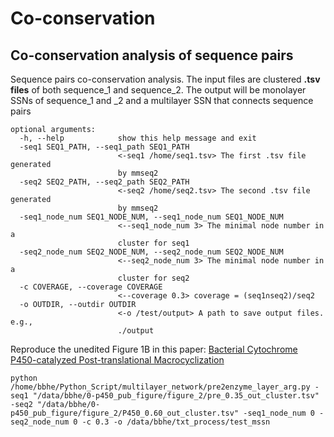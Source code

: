 # Co-conservation
## Co-conservation analysis of sequence pairs
Sequence pairs co-conservation analysis. The input files are clustered **.tsv
files** of both sequence_1 and sequence_2. The output will be monolayer SSNs of
sequence_1 and _2 and a multilayer SSN that connects sequence pairs
```
optional arguments:
  -h, --help            show this help message and exit
  -seq1 SEQ1_PATH, --seq1_path SEQ1_PATH
                        <-seq1 /home/seq1.tsv> The first .tsv file generated
                        by mmseq2
  -seq2 SEQ2_PATH, --seq2_path SEQ2_PATH
                        <-seq2 /home/seq2.tsv> The second .tsv file generated
                        by mmseq2
  -seq1_node_num SEQ1_NODE_NUM, --seq1_node_num SEQ1_NODE_NUM
                        <--seq1_node_num 3> The minimal node number in a
                        cluster for seq1
  -seq2_node_num SEQ2_NODE_NUM, --seq2_node_num SEQ2_NODE_NUM
                        <--seq2_node_num 3> The minimal node number in a
                        cluster for seq2
  -c COVERAGE, --coverage COVERAGE
                        <--coverage 0.3> coverage = (seq1∩seq2)/seq2
  -o OUTDIR, --outdir OUTDIR
                        <-o /test/output> A path to save output files. e.g.,
                        ./output
```
Reproduce the unedited Figure 1B in this paper: [Bacterial Cytochrome P450-catalyzed Post-translational Macrocyclization](https://www.biorxiv.org/content/10.1101/2023.05.08.539676v1.article-metrics)
```
python /home/bbhe/Python_Script/multilayer_network/pre2enzyme_layer_arg.py -seq1 "/data/bbhe/0-p450_pub_figure/figure_2/pre_0.35_out_cluster.tsv" -seq2 "/data/bbhe/0-p450_pub_figure/figure_2/P450_0.60_out_cluster.tsv" -seq1_node_num 0 -seq2_node_num 0 -c 0.3 -o /data/bbhe/txt_process/test_mssn
```
